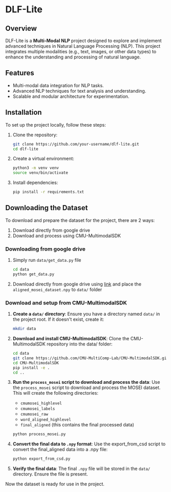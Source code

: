 # DLF-Lite

## Overview
DLF-Lite is a **Multi-Modal NLP** project designed to explore and implement advanced techniques in Natural Language Processing (NLP). This project integrates multiple modalities (e.g., text, images, or other data types) to enhance the understanding and processing of natural language.

## Features
- Multi-modal data integration for NLP tasks.
- Advanced NLP techniques for text analysis and understanding.
- Scalable and modular architecture for experimentation.

## Installation
To set up the project locally, follow these steps:

1. Clone the repository:
   ```bash
   git clone https://github.com/your-username/dlf-lite.git
   cd dlf-lite
   ```
2. Create a virtual environment:
    ```bash
    python3 -m venv venv
    source venv/bin/activate
    ```
3. Install dependencies:
    ```bash
    pip install -r requirements.txt
    ```


## Downloading the Dataset

To download and prepare the dataset for the project, there are 2 ways:

1. Download directly from google drive
2. Download and process using CMU-MultimodalSDK

### Downloading from google drive

1. Simply run `data/get_data.py` file
    ```bash
    cd data
    python get_data.py
    ```

2. Download directly from google drive using [link](https://drive.google.com/drive/u/1/folders/1BTFoX4LmaFdA6ikGZcj8KNh7DyDHFQCH) and place the `aligned_mosei_dataset.npy` to `data/` folder

### Download and setup from CMU-MultimodalSDK

1. **Create a `data/` directory**:
   Ensure you have a directory named `data/` in the project root. If it doesn't exist, create it:
   ```bash
   mkdir data
   ```
2. **Download and install CMU-MultimodalSDK**:
    Clone the CMU-MultimodalSDK repository into the data/ folder:
    ```bash
    cd data
    git clone https://github.com/CMU-MultiComp-Lab/CMU-MultimodalSDK.git
    cd CMU-MultimodalSDK
    pip install -e .
    cd ..
    ```

3. **Run the `process_mosei` script to download and process the data**:
    Use the `process_mosei` script to download and process the MOSEI dataset. This will create the following directories:
    - `cmumosei_highlevel`
    - `cmumosei_labels`
    - `cmumosei_raw`
    - `word_aligned_highlevel`
    - `final_aligned` (this contains the final processed data)
    ```bash
    python process_mosei.py
    ```

4. **Convert the final data to `.npy` format**:
    Use the export_from_csd script to convert the final_aligned data into a .npy file:
    ```bash
    python export_from_csd.py
    ```

5. **Verify the final data**:
    The final `.npy` file will be stored in the `data/` directory. Ensure the file is present.

Now the dataset is ready for use in the project.